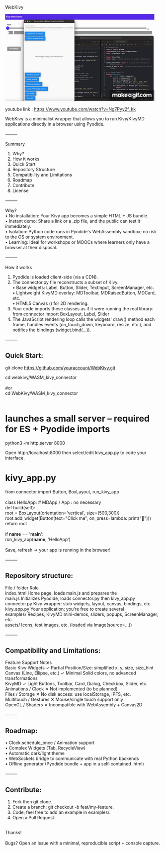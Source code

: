 WebKivy

<!-- GIF + lien vers YouTube (rendu partout) -->
[![WebKivy demo](WebKivy_Example_presentation.gif)](https://youtu.be/Ng7Pyy2f_kk)

youtube link : https://www.youtube.com/watch?v=Ng7Pyy2f_kk

WebKivy is a minimalist wrapper that allows you to run Kivy/KivyMD applications directly in a browser using Pyodide.

⸻

Summary
1. Why?
2. How it works
3. Quick Start
4. Repository Structure
5. Compatibility and Limitations
6. Roadmap
7. Contribute
8. License

⸻

Why?</br>
• No installation: Your Kivy app becomes a simple HTML + JS bundle.</br>
• Instant demo: Share a link or a .zip file, and the public can test it immediately.</br>
• Isolation: Python code runs in Pyodide's WebAssembly sandbox; no risk to the OS or system environment.</br>
• Learning: Ideal for workshops or MOOCs where learners only have a browser at their disposal.

⸻

How it works</br>
1. Pyodide is loaded client-side (via a CDN).</br>   
2. The connector.py file reconstructs a subset of Kivy.</br>
• Base widgets: Label, Button, Slider, TextInput, ScreenManager, etc.</br>
• Lightweight KivyMD overlay: MDToolbar, MDRaisedButton, MDCard, etc.</br>
• HTML5 Canvas (<canvas id="kivy-canvas">) for 2D rendering.</br>
3. Your code imports these classes as if it were running the real library:</br>
from connector import BoxLayout, Label, Slider</br>
4. The JavaScript rendering loop calls the widgets' draw() method each frame, handles events (on_touch_down, keyboard, resize, etc.), and notifies the bindings (widget.bind(...)).

⸻

## Quick Start:</br>

git clone https://github.com/youraccount/WebKivy.git</br>

cd webkivy/WASM_kivy_connector</br>
</br>
#or
</br>
cd WebKivy/WASM_kivy_connector</br>
</br>

# launches a small server – required for ES + Pyodide imports</br>
python3 -m http.server 8000</br>

Open http://localhost:8000 then select/edit kivy_app.py to code your interface.</br>


# kivy_app.py</br>
from connector import Button, BoxLayout, run_kivy_app</br>
</br>
class HelloApp: # MDApp / App : no necessary</br>
def build(self):</br>
root = BoxLayout(orientation='vertical', size=(500,300))</br>
root.add_widget(Button(text="Click me", on_press=lambda: print("🎉")))</br>
return root</br>
</br>
if __name__ == '__main__':</br>
run_kivy_app(__name__, 'HelloApp')</br>
</br>
Save, refresh → your app is running in the browser!

⸻

## Repository structure:</br>

File / folder Role</br>
index.html Home page, loads main.js and prepares the <canvas></br>
main.js Initializes Pyodide, loads connector.py then kivy_app.py</br>
connector.py Kivy wrapper: stub widgets, layout, canvas, bindings, etc.</br>
kivy_app.py Your application; you're free to create several</br>
examples/ Recipes, KivyMD mini-demos, sliders, popups, ScreenManager, etc.</br>
assets/ Icons, test images, etc. (loaded via Image(source=...))

⸻

## Compatibility and Limitations:</br>

Feature Support Notes</br>
Basic Kivy Widgets ✓ Partial Position/Size: simplified x, y, size, size_hint</br>
Canvas (Line, Ellipse, etc.) ✓ Minimal Solid colors, no advanced transformations</br>
KivyMD ✓ Light Buttons, Toolbar, Card, Dialog, Checkbox, Slider, etc.</br>
Animations / Clock ✕ Not implemented (to be planned)</br>
Files / Storage ✕ No disk access: use localStorage, IPFS, etc.</br>
Multitouch / Gestures ✕ Mouse/single touch support only</br>
OpenGL / Shaders ✕ Incompatible with WebAssembly + Canvas2D

⸻

## Roadmap:</br>
• Clock.schedule_once / Animation support</br>
• Complex Widgets (Tab, RecycleView)</br>
• Automatic dark/light theme</br>
• WebSockets bridge to communicate with real Python backends</br>
• Offline generator (Pyodide bundle + app in a self-contained .html)</br>

⸻

## Contribute:</br>
1. Fork then git clone.</br>
2. Create a branch: git checkout -b feat/my-feature.</br>
3. Code; feel free to add an example in examples/.</br>
4. Open a Pull Request</br>
</br>
Thanks!</br>
</br>
Bugs? Open an Issue with a minimal, reproducible script + console capture.
